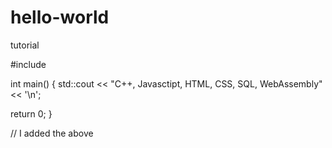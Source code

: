 # hello-world
tutorial

#include <iostream>
  
int main()
{
  std::cout << "C++, Javasctipt, HTML, CSS, SQL, WebAssembly" << '\n';
  
  return 0;
}

// I added the above
